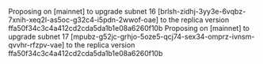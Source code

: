 Proposing on [mainnet] to upgrade subnet 16 [brlsh-zidhj-3yy3e-6vqbz-7xnih-xeq2l-as5oc-g32c4-i5pdn-2wwof-oae] to the replica version ffa50f34c3c4a412cd2cda5da1b1e08a6260f10b
Proposing on [mainnet] to upgrade subnet 17 [mpubz-g52jc-grhjo-5oze5-qcj74-sex34-omprz-ivnsm-qvvhr-rfzpv-vae] to the replica version ffa50f34c3c4a412cd2cda5da1b1e08a6260f10b
